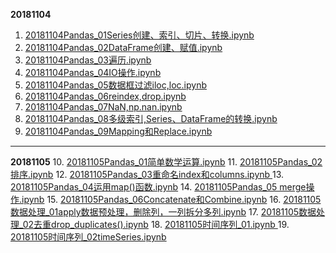 **20181104**

1. [20181104Pandas_01Series创建、索引、切片、转换.ipynb](http://nbviewer.jupyter.org/github/LearningDay/python/blob/master/Pandas/20181104Pandas_01Series%E5%88%9B%E5%BB%BA%E3%80%81%E7%B4%A2%E5%BC%95%E3%80%81%E5%88%87%E7%89%87%E3%80%81%E8%BD%AC%E6%8D%A2.ipynb)
2. [20181104Pandas_02DataFrame创建、赋值.ipynb](http://nbviewer.jupyter.org/github/LearningDay/python/blob/master/Pandas/20181104Pandas_02DataFrame%E5%88%9B%E5%BB%BA%E3%80%81%E8%B5%8B%E5%80%BC.ipynb)
3. [20181104Pandas_03遍历.ipynb](http://nbviewer.jupyter.org/github/LearningDay/python/blob/master/Pandas/20181104Pandas_03%E9%81%8D%E5%8E%86.ipynb)
4. [20181104Pandas_04IO操作.ipynb](http://nbviewer.jupyter.org/github/LearningDay/python/blob/master/Pandas/20181104Pandas_04IO%E6%93%8D%E4%BD%9C.ipynb)
5. [20181104Pandas_05数据框过滤iloc,loc.ipynb](http://nbviewer.jupyter.org/github/LearningDay/python/blob/master/Pandas/20181104Pandas_05%E6%95%B0%E6%8D%AE%E6%A1%86%E8%BF%87%E6%BB%A4iloc%2Cloc.ipynb)
6. [20181104Pandas_06reindex,drop.ipynb](http://nbviewer.jupyter.org/github/LearningDay/python/blob/master/Pandas/20181104Pandas_06reindex%2Cdrop.ipynb)
7. [20181104Pandas_07NaN,np.nan.ipynb](http://nbviewer.jupyter.org/github/LearningDay/python/blob/master/Pandas/20181104Pandas_07NaN%2Cnp.nan.ipynb)
8. [20181104Pandas_08多级索引,Series、DataFrame的转换.ipynb](http://nbviewer.jupyter.org/github/LearningDay/python/blob/master/Pandas/20181104Pandas_08%E5%A4%9A%E7%BA%A7%E7%B4%A2%E5%BC%95%2CSeries%E3%80%81DataFrame%E7%9A%84%E8%BD%AC%E6%8D%A2.ipynb)
9. [20181104Pandas_09Mapping和Replace.ipynb](http://nbviewer.jupyter.org/github/LearningDay/python/blob/master/Pandas/20181104Pandas_09Mapping%E5%92%8CReplace.ipynb)
***
**20181105**
10. [20181105Pandas_01简单数学运算.ipynb](http://nbviewer.jupyter.org/github/LearningDay/python/blob/master/Pandas/20181105Pandas_01%E7%AE%80%E5%8D%95%E6%95%B0%E5%AD%A6%E8%BF%90%E7%AE%97.ipynb)
11. [20181105Pandas_02排序.ipynb](http://nbviewer.jupyter.org/github/LearningDay/python/blob/master/Pandas/20181105Pandas_02%E6%8E%92%E5%BA%8F.ipynb)
12. [20181105Pandas_03重命名index和columns.ipynb
](http://nbviewer.jupyter.org/github/LearningDay/python/blob/master/Pandas/20181105Pandas_03%E9%87%8D%E5%91%BD%E5%90%8Dindex%E5%92%8Ccolumns.ipynb)
13. [20181105Pandas_04运用map()函数.ipynb](http://nbviewer.jupyter.org/github/LearningDay/python/blob/master/Pandas/20181105Pandas_04%E8%BF%90%E7%94%A8map%28%29%E5%87%BD%E6%95%B0.ipynb)
14. [20181105Pandas_05 merge操作.ipynb](http://nbviewer.jupyter.org/github/LearningDay/python/blob/master/Pandas/20181105Pandas_05%20merge%E6%93%8D%E4%BD%9C.ipynb)
15. [20181105Pandas_06Concatenate和Combine.ipynb](http://nbviewer.jupyter.org/github/LearningDay/python/blob/master/Pandas/20181105Pandas_06Concatenate%E5%92%8CCombine.ipynb)
16. [20181105数据处理_01apply数据预处理，删除列，一列拆分多列.ipynb](http://nbviewer.jupyter.org/github/LearningDay/python/blob/master/Pandas/20181105%E6%95%B0%E6%8D%AE%E5%A4%84%E7%90%86_01apply%E6%95%B0%E6%8D%AE%E9%A2%84%E5%A4%84%E7%90%86%EF%BC%8C%E5%88%A0%E9%99%A4%E5%88%97%EF%BC%8C%E4%B8%80%E5%88%97%E6%8B%86%E5%88%86%E5%A4%9A%E5%88%97.ipynb)
17. [20181105数据处理_02去重drop_duplicates().ipynb](http://nbviewer.jupyter.org/github/LearningDay/python/blob/master/Pandas/20181105%E6%95%B0%E6%8D%AE%E5%A4%84%E7%90%86_02%E5%8E%BB%E9%87%8Ddrop_duplicates%28%29.ipynb)
18. [20181105时间序列_01.ipynb
](http://nbviewer.jupyter.org/github/LearningDay/python/blob/master/Pandas/20181105%E6%97%B6%E9%97%B4%E5%BA%8F%E5%88%97_01.ipynb)
19. [20181105时间序列_02timeSeries.ipynb](http://nbviewer.jupyter.org/github/LearningDay/python/blob/master/Pandas/20181105%E6%97%B6%E9%97%B4%E5%BA%8F%E5%88%97_02timeSeries.ipynb)

